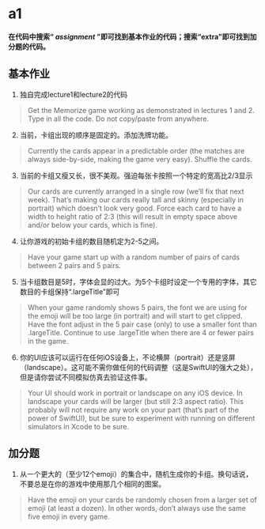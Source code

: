 # a1
**在代码中搜索“ _assignment_ ”即可找到基本作业的代码；搜索“extra”即可找到加分题的代码。**
## 基本作业
1. 独自完成lecture1和lecture2的代码
> Get the Memorize game working as demonstrated in lectures 1 and 2. Type in all the code. Do not copy/paste from anywhere.   
2. 当前，卡组出现的顺序是固定的。添加洗牌功能。
> Currently the cards appear in a predictable order (the matches are always side-by-side, making the game very easy). Shuffle the cards.   
3. 当前的卡组又瘦又长，很不美观。强迫每张卡按照一个特定的宽高比2/3显示
> Our cards are currently arranged in a single row (we’ll fix that next week). That’s making our cards really tall and skinny (especially in portrait) which doesn’t look very good. Force each card to have a width to height ratio of 2:3 (this will result in empty space above and/or below your cards, which is fine).   
4. 让你游戏的初始卡组的数目随机定为2-5之间。
> Have your game start up with a random number of pairs of cards between 2 pairs and 5 pairs.   
5. 当卡组数目是5时，字体会显的过大。为5个卡组时设定一个专用的字体，其它数目的卡组保持“.largeTitle”即可
> When your game randomly shows 5 pairs, the font we are using for the emoji will be too large (in portrait) and will start to get clipped. Have the font adjust in the 5 pair case (only) to use a smaller font than .largeTitle. Continue to use .largeTitle when there are 4 or fewer pairs in the game.   
6. 你的UI应该可以运行在任何iOS设备上，不论横屏（portrait）还是竖屏（landscape）。这可能不需你做任何的代码调整（这是SwiftUI的强大之处），但是请你尝试不同模拟仿真去验证这件事。
>  Your UI should work in portrait or landscape on any iOS device. In landscape your cards will be larger (but still 2:3 aspect ratio). This probably will not require any work on your part (that’s part of the power of SwiftUI), but be sure to experiment with running on different simulators in Xcode to be sure.   
## 加分题
1. 从一个更大的（至少12个emoji）的集合中，随机生成你的卡组。换句话说，不要总是在你的游戏中使用那几个相同的图案。
> Have the emoji on your cards be randomly chosen from a larger set of emoji (at least a dozen). In other words, don’t always use the same five emoji in every game.   
